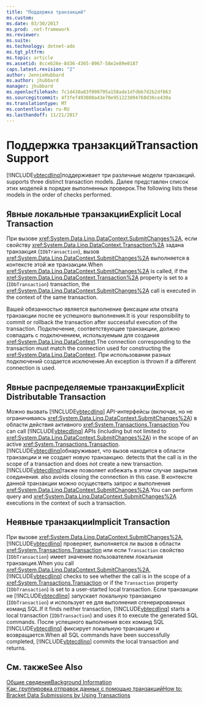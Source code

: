 ```yaml
---
title: "Поддержка транзакций"
ms.custom: 
ms.date: 03/30/2017
ms.prod: .net-framework
ms.reviewer: 
ms.suite: 
ms.technology: dotnet-ado
ms.tgt_pltfrm: 
ms.topic: article
ms.assetid: 8cceb26e-8d36-4365-8967-58e2e89e0187
caps.latest.revision: "2"
author: JennieHubbard
ms.author: jhubbard
manager: jhubbard
ms.openlocfilehash: 7c1d438a83f090795a158ade1dfdbb7d2b2df863
ms.sourcegitcommit: 4f3fef493080a43e70e951223894768d36ce430a
ms.translationtype: MT
ms.contentlocale: ru-RU
ms.lasthandoff: 11/21/2017
---
```

# <a name="transaction-support"></a><span data-ttu-id="51f5e-102">Поддержка транзакций</span><span class="sxs-lookup"><span data-stu-id="51f5e-102">Transaction Support</span></span>
[!INCLUDE[vbtecdlinq](../../../../../../includes/vbtecdlinq-md.md)]<span data-ttu-id="51f5e-103">поддерживает три различные модели транзакций.</span><span class="sxs-lookup"><span data-stu-id="51f5e-103"> supports three distinct transaction models.</span></span> <span data-ttu-id="51f5e-104">Далее представлен список этих моделей в порядке выполненных проверок.</span><span class="sxs-lookup"><span data-stu-id="51f5e-104">The following lists these models in the order of checks performed.</span></span>  
  
## <a name="explicit-local-transaction"></a><span data-ttu-id="51f5e-105">Явные локальные транзакции</span><span class="sxs-lookup"><span data-stu-id="51f5e-105">Explicit Local Transaction</span></span>  
 <span data-ttu-id="51f5e-106">При вызове <xref:System.Data.Linq.DataContext.SubmitChanges%2A>, если свойству <xref:System.Data.Linq.DataContext.Transaction%2A> задана транзакция (`IDbTransaction`), вызов <xref:System.Data.Linq.DataContext.SubmitChanges%2A> выполняется в контексте этой же транзакции.</span><span class="sxs-lookup"><span data-stu-id="51f5e-106">When <xref:System.Data.Linq.DataContext.SubmitChanges%2A> is called, if the <xref:System.Data.Linq.DataContext.Transaction%2A> property is set to a (`IDbTransaction`) transaction, the <xref:System.Data.Linq.DataContext.SubmitChanges%2A> call is executed in the context of the same transaction.</span></span>  
  
 <span data-ttu-id="51f5e-107">Вашей обязанностью является выполнение фиксации или отката транзакции после ее успешного выполнения.</span><span class="sxs-lookup"><span data-stu-id="51f5e-107">It is your responsibility to commit or rollback the transaction after successful execution of the transaction.</span></span> <span data-ttu-id="51f5e-108">Подключение, соответствующее транзакции, должно совпадать с подключением, используемым для создания <xref:System.Data.Linq.DataContext>.</span><span class="sxs-lookup"><span data-stu-id="51f5e-108">The connection corresponding to the transaction must match the connection used for constructing the <xref:System.Data.Linq.DataContext>.</span></span> <span data-ttu-id="51f5e-109">При использовании разных подключений создается исключение.</span><span class="sxs-lookup"><span data-stu-id="51f5e-109">An exception is thrown if a different connection is used.</span></span>  
  
## <a name="explicit-distributable-transaction"></a><span data-ttu-id="51f5e-110">Явные распределяемые транзакции</span><span class="sxs-lookup"><span data-stu-id="51f5e-110">Explicit Distributable Transaction</span></span>  
 <span data-ttu-id="51f5e-111">Можно вызвать [!INCLUDE[vbtecdlinq](../../../../../../includes/vbtecdlinq-md.md)] API-интерфейсы (включая, но не ограничиваясь <xref:System.Data.Linq.DataContext.SubmitChanges%2A>) в области действия активного <xref:System.Transactions.Transaction>.</span><span class="sxs-lookup"><span data-stu-id="51f5e-111">You can call [!INCLUDE[vbtecdlinq](../../../../../../includes/vbtecdlinq-md.md)] APIs (including but not limited to <xref:System.Data.Linq.DataContext.SubmitChanges%2A>) in the scope of an active <xref:System.Transactions.Transaction>.</span></span> [!INCLUDE[vbtecdlinq](../../../../../../includes/vbtecdlinq-md.md)]<span data-ttu-id="51f5e-112">обнаруживает, что вызов находится в области транзакции и не создает новую транзакцию.</span><span class="sxs-lookup"><span data-stu-id="51f5e-112"> detects that the call is in the scope of a transaction and does not create a new transaction.</span></span> [!INCLUDE[vbtecdlinq](../../../../../../includes/vbtecdlinq-md.md)]<span data-ttu-id="51f5e-113">также позволяет избежать в этом случае закрытия соединения.</span><span class="sxs-lookup"><span data-stu-id="51f5e-113"> also avoids closing the connection in this case.</span></span> <span data-ttu-id="51f5e-114">В контексте данной транзакции можно осуществить запрос и выполнения <xref:System.Data.Linq.DataContext.SubmitChanges%2A>.</span><span class="sxs-lookup"><span data-stu-id="51f5e-114">You can perform query and <xref:System.Data.Linq.DataContext.SubmitChanges%2A> executions in the context of such a transaction.</span></span>  
  
## <a name="implicit-transaction"></a><span data-ttu-id="51f5e-115">Неявные транзакции</span><span class="sxs-lookup"><span data-stu-id="51f5e-115">Implicit Transaction</span></span>  
 <span data-ttu-id="51f5e-116">При вызове <xref:System.Data.Linq.DataContext.SubmitChanges%2A>, [!INCLUDE[vbtecdlinq](../../../../../../includes/vbtecdlinq-md.md)] проверяет, выполняется ли вызов в области <xref:System.Transactions.Transaction> или если `Transaction` свойство (`IDbTransaction`) имеет значение пользователем локальная транзакция.</span><span class="sxs-lookup"><span data-stu-id="51f5e-116">When you call <xref:System.Data.Linq.DataContext.SubmitChanges%2A>, [!INCLUDE[vbtecdlinq](../../../../../../includes/vbtecdlinq-md.md)] checks to see whether the call is in the scope of a <xref:System.Transactions.Transaction> or if the `Transaction` property (`IDbTransaction`) is set to a user-started local transaction.</span></span> <span data-ttu-id="51f5e-117">Если транзакции не [!INCLUDE[vbtecdlinq](../../../../../../includes/vbtecdlinq-md.md)] запускает локальную транзакцию (`IDbTransaction`) и использует ее для выполнения сгенерированных команд SQL.</span><span class="sxs-lookup"><span data-stu-id="51f5e-117">If it finds neither transaction, [!INCLUDE[vbtecdlinq](../../../../../../includes/vbtecdlinq-md.md)] starts a local transaction (`IDbTransaction`) and uses it to execute the generated SQL commands.</span></span> <span data-ttu-id="51f5e-118">После успешного выполнения всех команд SQL [!INCLUDE[vbtecdlinq](../../../../../../includes/vbtecdlinq-md.md)] фиксирует локальную транзакцию и возвращается.</span><span class="sxs-lookup"><span data-stu-id="51f5e-118">When all SQL commands have been successfully completed, [!INCLUDE[vbtecdlinq](../../../../../../includes/vbtecdlinq-md.md)] commits the local transaction and returns.</span></span>  
  
## <a name="see-also"></a><span data-ttu-id="51f5e-119">См. также</span><span class="sxs-lookup"><span data-stu-id="51f5e-119">See Also</span></span>  
 [<span data-ttu-id="51f5e-120">Общие сведения</span><span class="sxs-lookup"><span data-stu-id="51f5e-120">Background Information</span></span>](../../../../../../docs/framework/data/adonet/sql/linq/background-information.md)  
 [<span data-ttu-id="51f5e-121">Как: группировка отправок данных с помощью транзакций</span><span class="sxs-lookup"><span data-stu-id="51f5e-121">How to: Bracket Data Submissions by Using Transactions</span></span>](../../../../../../docs/framework/data/adonet/sql/linq/how-to-bracket-data-submissions-by-using-transactions.md)

